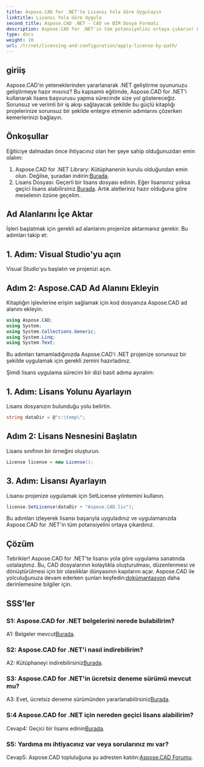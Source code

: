 ```yaml
---
title: Aspose.CAD for .NET'te Lisansı Yola Göre Uygulayın
linktitle: Lisansı Yola Göre Uygula
second_title: Aspose.CAD .NET - CAD ve BIM Dosya Formatı
description: Aspose.CAD for .NET'in tüm potansiyelini ortaya çıkarın! Lisansı sorunsuz bir şekilde uygulamak için adım adım kılavuzumuzu izleyin. CAD dosya işleme oyununuzu şimdi yükseltin!
type: docs
weight: 10
url: /tr/net/licensing-and-configuration/apply-license-by-path/
---
```

## giriiş

Aspose.CAD'in yeteneklerinden yararlanarak .NET geliştirme oyununuzu geliştirmeye hazır mısınız? Bu kapsamlı eğitimde, Aspose.CAD for .NET'i kullanarak lisans başvurusu yapma sürecinde size yol göstereceğiz. Sorunsuz ve verimli bir iş akışı sağlayacak şekilde bu güçlü kitaplığı projelerinize sorunsuz bir şekilde entegre etmenin adımlarını çözerken kemerlerinizi bağlayın.

## Önkoşullar

Eğiticiye dalmadan önce ihtiyacınız olan her şeye sahip olduğunuzdan emin olalım:
1.  Aspose.CAD for .NET Library: Kütüphanenin kurulu olduğundan emin olun. Değilse, şuradan indirin:[Burada](https://releases.aspose.com/cad/net/).
2.  Lisans Dosyası: Geçerli bir lisans dosyası edinin. Eğer lisansınız yoksa geçici lisans alabilirsiniz.[Burada](https://purchase.aspose.com/temporary-license/).
Artık aletleriniz hazır olduğuna göre meselenin özüne geçelim.

## Ad Alanlarını İçe Aktar

İşleri başlatmak için gerekli ad alanlarını projenize aktarmanız gerekir. Bu adımları takip et:

## 1. Adım: Visual Studio'yu açın

Visual Studio'yu başlatın ve projenizi açın.

## Adım 2: Aspose.CAD Ad Alanını Ekleyin

Kitaplığın işlevlerine erişim sağlamak için kod dosyanıza Aspose.CAD ad alanını ekleyin.
```csharp
using Aspose.CAD;
using System;
using System.Collections.Generic;
using System.Linq;
using System.Text;
```
Bu adımları tamamladığınızda Aspose.CAD'i .NET projenize sorunsuz bir şekilde uygulamak için gerekli zemini hazırladınız.

Şimdi lisans uygulama sürecini bir dizi basit adıma ayıralım:

## 1. Adım: Lisans Yolunu Ayarlayın

Lisans dosyanızın bulunduğu yolu belirtin.
```csharp
string dataDir = @"c:\temp\";
```

## Adım 2: Lisans Nesnesini Başlatın

Lisans sınıfının bir örneğini oluşturun.
```csharp
License license = new License();
```

## 3. Adım: Lisansı Ayarlayın

Lisansı projenize uygulamak için SetLicense yöntemini kullanın.
```csharp
license.SetLicense(dataDir + "Aspose.CAD.lic");
```

Bu adımları izleyerek lisansı başarıyla uyguladınız ve uygulamanızda Aspose.CAD for .NET'in tüm potansiyelini ortaya çıkardınız.

## Çözüm

Tebrikler! Aspose.CAD for .NET'te lisansı yola göre uygulama sanatında ustalaştınız. Bu, CAD dosyalarının kolaylıkla oluşturulması, düzenlenmesi ve dönüştürülmesi için bir olasılıklar dünyasının kapılarını açar. Aspose.CAD ile yolculuğunuza devam ederken şunları keşfedin:[dokümantasyon](https://reference.aspose.com/cad/net/) daha derinlemesine bilgiler için.

## SSS'ler

### S1: Aspose.CAD for .NET belgelerini nerede bulabilirim?

 A1: Belgeler mevcut[Burada](https://reference.aspose.com/cad/net/).

### S2: Aspose.CAD for .NET'i nasıl indirebilirim?

 A2: Kütüphaneyi indirebilirsiniz[Burada](https://releases.aspose.com/cad/net/).

### S3: Aspose.CAD for .NET'in ücretsiz deneme sürümü mevcut mu?

A3: Evet, ücretsiz deneme sürümünden yararlanabilirsiniz[Burada](https://releases.aspose.com/).

### S:4 Aspose.CAD for .NET için nereden geçici lisans alabilirim?

 Cevap4: Geçici bir lisans edinin[Burada](https://purchase.aspose.com/temporary-license/).

### S5: Yardıma mı ihtiyacınız var veya sorularınız mı var?

 Cevap5: Aspose.CAD topluluğuna şu adresten katılın:[Aspose.CAD Forumu](https://forum.aspose.com/c/cad/19).